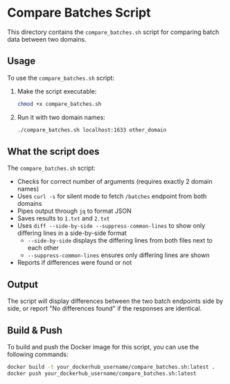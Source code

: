 # Compare Batches Script

This directory contains the `compare_batches.sh` script for comparing batch data between two domains.

## Usage

To use the `compare_batches.sh` script:

1. Make the script executable:

   ```bash
   chmod +x compare_batches.sh
   ```

2. Run it with two domain names:

   ```bash
   ./compare_batches.sh localhost:1633 other_domain
   ```

## What the script does

The `compare_batches.sh` script:

- Checks for correct number of arguments (requires exactly 2 domain names)
- Uses `curl -s` for silent mode to fetch `/batches` endpoint from both domains
- Pipes output through `jq` to format JSON
- Saves results to `1.txt` and `2.txt`
- Uses `diff --side-by-side --suppress-common-lines` to show only differing lines in a side-by-side format
  - `--side-by-side` displays the differing lines from both files next to each other
  - `--suppress-common-lines` ensures only differing lines are shown
- Reports if differences were found or not

## Output

The script will display differences between the two batch endpoints side by side, or report "No differences found" if the responses are identical.

## Build & Push

To build and push the Docker image for this script, you can use the following commands:

```bash
docker build -t your_dockerhub_username/compare_batches.sh:latest .
docker push your_dockerhub_username/compare_batches.sh:latest
```
